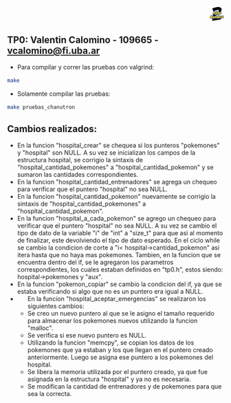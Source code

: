 <div align="right">
<img width="32px" src="img/algo2.svg">
</div>

## TP0: Valentin Calomino - 109665 - vcalomino@fi.uba.ar

- Para compilar y correr las pruebas con valgrind:

```bash
make
```

- Solamente compilar las pruebas:

```bash
make pruebas_chanutron
```
<div align="center">
    <h2 align="left">Cambios realizados:</h2>
    <ul>
        <li align="left">En la funcion "hospital_crear" se chequea si los punteros "pokemones" y "hospital" son NULL. A su vez se inicializan los campos de la estructura hospital, se corrigio la sintaxis de "hospital_cantidad_pokemones" a "hospital_cantidad_pokemon" y se sumaron las cantidades correspondientes.</li>
        <li align="left">En la funcion "hospital_cantidad_entrenadores" se agrega un chequeo para verificar que el puntero "hospital" no sea NULL.</li>
        <li align="left">En la funcion "hospital_cantidad_pokemon" nuevamente se corrigio la sintaxis de "hospital_cantidad_pokemones" a "hospital_cantidad_pokemon".</li>
        <li align="left">En la funcion "hospital_a_cada_pokemon" se agrego un chequeo para verificar que el puntero "hospital" no sea NULL. A su vez se cambio el tipo de dato de la variable "i" de "int" a "size_t" para que asi al momento de finalizar, este devolviendo el tipo de dato esperado. En el ciclo while se cambio la condicion de corte a "i< 
hospital->cantidad_pokemon" asi itera hasta que no haya mas pokemones. Tambien, en la funcion que se encuentra dentro del if, se le agregaron los parametros correspondientes, los cuales estaban definidos en "tp0.h", estos siendo: hospital->pokemones y "aux".</li>
        <li align="left">En la funcion "pokemon_copiar" se cambio la condicion del if, ya que se estaba verificando si algo que no es un puntero era igual a NULL.</li>
        <li align="left"><ul>En la funcion "hospital_aceptar_emergencias" se realizaron los siguientes cambios:
            <li>Se creo un nuevo puntero al que se le asigno el tamaño requerido para almacenar los pokemones nuevos utilizando la funcion "malloc".</li>
            <li>Se verifica si ese nuevo puntero es NULL.</li>
            <li>Utilizando la funcion "memcpy", se copian los datos de los pokemones que ya estaban y los que llegan en el puntero creado anteriormente. Luego se asigna ese puntero a los pokemones del hospital.</li>
            <li>Se libera la memoria utilizada por el puntero creado, ya que fue asignada en la estructura "hospital" y ya no es necesaria.</li>
            <li>Se modifican la cantidad de entrenadores y de pokemones para que sea la correcta.</li>
            </ul></li>
    </ul>
</div>
